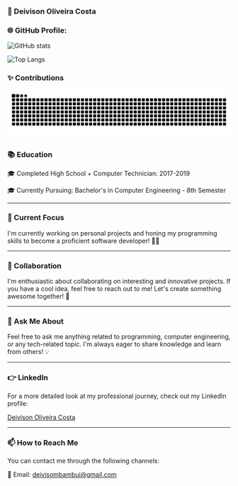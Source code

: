### 👤 Deivison Oliveira Costa

### 🌐 GitHub Profile:

![GitHub stats](https://github-readme-stats.vercel.app/api?username=Deivison-Costa&show_icons=true&theme=tokyonight)

![Top Langs](https://github-readme-stats.vercel.app/api/top-langs/?username=Deivison-Costa&layout=compact&theme=tokyonight&exclude_repo=Secure-Login-System,Frequency-Domain-Filtering)

### ✨ Contributions
![Snake Animation](https://github.com/Deivison-Costa/Deivison-Costa/blob/output/github-contribution-grid-snake-dark.svg)

### 📚 Education

🎓 Completed High School + Computer Technician: 2017-2019

🎓 Currently Pursuing: Bachelor's in Computer Engineering - 8th Semester

---

### 🔭 Current Focus 
I'm currently working on personal projects and honing my programming skills to become a proficient software developer! 👨‍💻

---

### 👯 Collaboration

I'm enthusiastic about collaborating on interesting and innovative projects. If you have a cool idea, feel free to reach out to me! Let's create something awesome together! 🤝

---

### 💬 Ask Me About

Feel free to ask me anything related to programming, computer engineering, or any tech-related topic. I'm always eager to share knowledge and learn from others! 💡

---

### 👉 LinkedIn 

For a more detailed look at my professional journey, check out my LinkedIn profile: 

[Deivison Oliveira Costa](https://www.linkedin.com/in/deivison-costa/)

---

### 📫 How to Reach Me

You can contact me through the following channels:

📧 Email: deivisombambui@gmail.com
